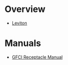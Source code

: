 # Overview

- [Leviton](https://www.leviton.com/)

# Manuals

- [GFCI Receptacle Manual](GFCI-receptacle-manual.pdf)
